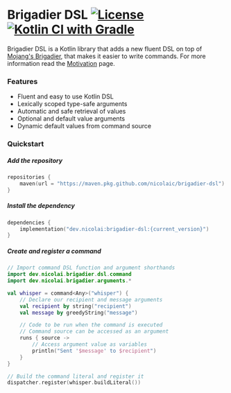 [license-badge]: https://img.shields.io/github/license/nicolaic/brigadier-dsl.svg
[actions-badge]: https://github.com/nicolaic/brigadier-dsl/actions/workflows/gradle.yml/badge.svg
[actions-gradle]: https://github.com/nicolaic/brigadier-dsl/actions/workflows/gradle.yml

[brigadier-github]: https://github.com/Mojang/brigadier/

[wiki-motivation]: https://github.com/nicolaic/brigadier-dsl/wiki/Motivation

# Brigadier DSL [![License][license-badge]](/LICENSE) [![Kotlin CI with Gradle][actions-badge]][actions-gradle]

Brigadier DSL is a Kotlin library that adds a new fluent DSL on top of [Mojang's Brigadier][brigadier-github], that
makes it easier to write commands. For more information read the [Motivation][wiki-motivation] page.

### Features

- Fluent and easy to use Kotlin DSL
- Lexically scoped type-safe arguments
- Automatic and safe retrieval of values
- Optional and default value arguments
- Dynamic default values from command source

### Quickstart

##### Add the repository

```kotlin
repositories {
    maven(url = "https://maven.pkg.github.com/nicolaic/brigadier-dsl")
}
```

##### Install the dependency

```kotlin
dependencies {
    implementation("dev.nicolai:brigadier-dsl:{current_version}")
}
```

##### Create and register a command

```kotlin
// Import command DSL function and argument shorthands
import dev.nicolai.brigadier.dsl.command
import dev.nicolai.brigadier.arguments.*

val whisper = command<Any>("whisper") {
    // Declare our recipient and message arguments
    val recipient by string("recipient")
    val message by greedyString("message")

    // Code to be run when the command is executed
    // Command source can be accessed as an argument
    runs { source ->
        // Access argument value as variables
        println("Sent '$message' to $recipient")
    }
}

// Build the command literal and register it
dispatcher.register(whisper.buildLiteral())
```